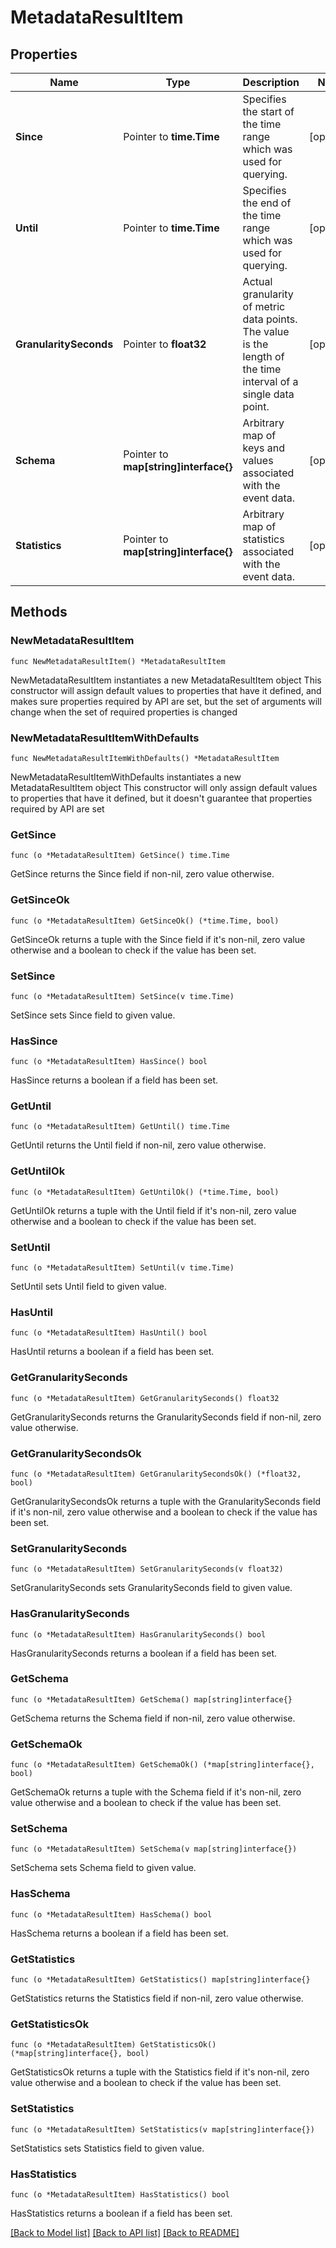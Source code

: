 # MetadataResultItem

## Properties

Name | Type | Description | Notes
------------ | ------------- | ------------- | -------------
**Since** | Pointer to **time.Time** | Specifies the start of the time range which was used for querying. | [optional] 
**Until** | Pointer to **time.Time** | Specifies the end of the time range which was used for querying. | [optional] 
**GranularitySeconds** | Pointer to **float32** | Actual granularity of metric data points. The value is the length of the time interval of a single data point. | [optional] 
**Schema** | Pointer to **map[string]interface{}** | Arbitrary map of keys and values associated with the event data. | [optional] 
**Statistics** | Pointer to **map[string]interface{}** | Arbitrary map of statistics associated with the event data. | [optional] 

## Methods

### NewMetadataResultItem

`func NewMetadataResultItem() *MetadataResultItem`

NewMetadataResultItem instantiates a new MetadataResultItem object
This constructor will assign default values to properties that have it defined,
and makes sure properties required by API are set, but the set of arguments
will change when the set of required properties is changed

### NewMetadataResultItemWithDefaults

`func NewMetadataResultItemWithDefaults() *MetadataResultItem`

NewMetadataResultItemWithDefaults instantiates a new MetadataResultItem object
This constructor will only assign default values to properties that have it defined,
but it doesn't guarantee that properties required by API are set

### GetSince

`func (o *MetadataResultItem) GetSince() time.Time`

GetSince returns the Since field if non-nil, zero value otherwise.

### GetSinceOk

`func (o *MetadataResultItem) GetSinceOk() (*time.Time, bool)`

GetSinceOk returns a tuple with the Since field if it's non-nil, zero value otherwise
and a boolean to check if the value has been set.

### SetSince

`func (o *MetadataResultItem) SetSince(v time.Time)`

SetSince sets Since field to given value.

### HasSince

`func (o *MetadataResultItem) HasSince() bool`

HasSince returns a boolean if a field has been set.

### GetUntil

`func (o *MetadataResultItem) GetUntil() time.Time`

GetUntil returns the Until field if non-nil, zero value otherwise.

### GetUntilOk

`func (o *MetadataResultItem) GetUntilOk() (*time.Time, bool)`

GetUntilOk returns a tuple with the Until field if it's non-nil, zero value otherwise
and a boolean to check if the value has been set.

### SetUntil

`func (o *MetadataResultItem) SetUntil(v time.Time)`

SetUntil sets Until field to given value.

### HasUntil

`func (o *MetadataResultItem) HasUntil() bool`

HasUntil returns a boolean if a field has been set.

### GetGranularitySeconds

`func (o *MetadataResultItem) GetGranularitySeconds() float32`

GetGranularitySeconds returns the GranularitySeconds field if non-nil, zero value otherwise.

### GetGranularitySecondsOk

`func (o *MetadataResultItem) GetGranularitySecondsOk() (*float32, bool)`

GetGranularitySecondsOk returns a tuple with the GranularitySeconds field if it's non-nil, zero value otherwise
and a boolean to check if the value has been set.

### SetGranularitySeconds

`func (o *MetadataResultItem) SetGranularitySeconds(v float32)`

SetGranularitySeconds sets GranularitySeconds field to given value.

### HasGranularitySeconds

`func (o *MetadataResultItem) HasGranularitySeconds() bool`

HasGranularitySeconds returns a boolean if a field has been set.

### GetSchema

`func (o *MetadataResultItem) GetSchema() map[string]interface{}`

GetSchema returns the Schema field if non-nil, zero value otherwise.

### GetSchemaOk

`func (o *MetadataResultItem) GetSchemaOk() (*map[string]interface{}, bool)`

GetSchemaOk returns a tuple with the Schema field if it's non-nil, zero value otherwise
and a boolean to check if the value has been set.

### SetSchema

`func (o *MetadataResultItem) SetSchema(v map[string]interface{})`

SetSchema sets Schema field to given value.

### HasSchema

`func (o *MetadataResultItem) HasSchema() bool`

HasSchema returns a boolean if a field has been set.

### GetStatistics

`func (o *MetadataResultItem) GetStatistics() map[string]interface{}`

GetStatistics returns the Statistics field if non-nil, zero value otherwise.

### GetStatisticsOk

`func (o *MetadataResultItem) GetStatisticsOk() (*map[string]interface{}, bool)`

GetStatisticsOk returns a tuple with the Statistics field if it's non-nil, zero value otherwise
and a boolean to check if the value has been set.

### SetStatistics

`func (o *MetadataResultItem) SetStatistics(v map[string]interface{})`

SetStatistics sets Statistics field to given value.

### HasStatistics

`func (o *MetadataResultItem) HasStatistics() bool`

HasStatistics returns a boolean if a field has been set.


[[Back to Model list]](../README.md#documentation-for-models) [[Back to API list]](../README.md#documentation-for-api-endpoints) [[Back to README]](../README.md)


